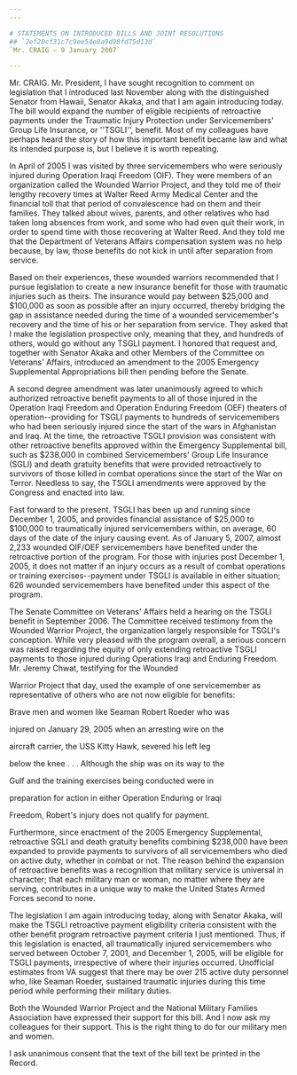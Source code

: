 ```yaml
---
---

# STATEMENTS ON INTRODUCED BILLS AND JOINT RESOLUTIONS
## `2ef20cf31c7c9ee54e8a9d98fd75d13d`
`Mr. CRAIG — 9 January 2007`

---
```



Mr. CRAIG. Mr. President, I have sought recognition to comment on 
legislation that I introduced last November along with the 
distinguished Senator from Hawaii, Senator Akaka, and that I am again 
introducing today. The bill would expand the number of eligible 
recipients of retroactive payments under the Traumatic Injury 
Protection under Servicemembers' Group Life Insurance, or ''TSGLI'', 
benefit. Most of my colleagues have perhaps heard the story of how this 
important benefit became law and what its intended purpose is, but I 
believe it is worth repeating.

In April of 2005 I was visited by three servicemembers who were 
seriously injured during Operation Iraqi Freedom (OIF). They were 
members of an organization called the Wounded Warrior Project, and they 
told me of their lengthy recovery times at Walter Reed Army Medical 
Center and the financial toll that that period of convalescence had on 
them and their families. They talked about wives, parents, and other 
relatives who had taken long absences from work, and some who had even 
quit their work, in order to spend time with those recovering at Walter 
Reed. And they told me that the Department of Veterans Affairs 
compensation system was no help because, by law, those benefits do not 
kick in until after separation from service.

Based on their experiences, these wounded warriors recommended that I 
pursue legislation to create a new insurance benefit for those with 
traumatic injuries such as theirs. The insurance would pay between 
$25,000 and $100,000 as soon as possible after an injury occurred, 
thereby bridging the gap in assistance needed during the time of a 
wounded servicemember's recovery and the time of his or her separation 
from service. They asked that I make the legislation prospective only, 
meaning that they, and hundreds of others, would go without any TSGLI 
payment. I honored that request and, together with Senator Akaka and 
other Members of the Committee on Veterans' Affairs, introduced an 
amendment to the 2005 Emergency Supplemental Appropriations bill then 
pending before the Senate.

A second degree amendment was later unanimously agreed to which 
authorized retroactive benefit payments to all of those injured in the 
Operation Iraqi Freedom and Operation Enduring Freedom (OEF) theaters 
of operation--providing for TSGLI payments to hundreds of 
servicemembers who had been seriously injured since the start of the 
wars in Afghanistan and Iraq. At the time, the retroactive TSGLI 
provision was consistent with other retroactive benefits approved 
within the Emergency Supplemental bill, such as $238,000 in combined 
Servicemembers' Group Life Insurance (SGLI) and death gratuity benefits 
that were provided retroactively to survivors of those killed in combat 
operations since the start of the War on Terror. Needless to say, the 
TSGLI amendments were approved by the Congress and enacted into law.

Fast forward to the present. TSGLI has been up and running since 
December 1, 2005, and provides financial assistance of $25,000 to 
$100,000 to traumatically injured servicemembers within, on average, 60 
days of the date of the injury causing event. As of January 5, 2007, 
almost 2,233 wounded OIF/OEF servicemembers have benefited under the 
retroactive portion of the program. For those with injuries post 
December 1, 2005, it does not matter if an injury occurs as a result of 
combat operations or training exercises--payment under TSGLI is 
available in either situation; 626 wounded servicemembers have 
benefited under this aspect of the program.

The Senate Committee on Veterans' Affairs held a hearing on the TSGLI 
benefit in September 2006. The Committee received testimony from the 
Wounded Warrior Project, the organization largely responsible for 
TSGLI's conception. While very pleased with the program overall, a 
serious concern was raised regarding the equity of only extending 
retroactive TSGLI payments to those injured during Operations Iraqi and 
Enduring Freedom. Mr. Jeremy Chwat, testifying for the Wounded


Warrior Project that day, used the example of one servicemember as 
representative of others who are not now eligible for benefits:




 Brave men and women like Seaman Robert Roeder who was 


 injured on January 29, 2005 when an arresting wire on the 


 aircraft carrier, the USS Kitty Hawk, severed his left leg 


 below the knee . . . Although the ship was on its way to the 


 Gulf and the training exercises being conducted were in 


 preparation for action in either Operation Enduring or Iraqi 


 Freedom, Robert's injury does not qualify for payment.


Furthermore, since enactment of the 2005 Emergency Supplemental, 
retroactive SGLI and death gratuity benefits combining $238,000 have 
been expanded to provide payments to survivors of all servicemembers 
who died on active duty, whether in combat or not. The reason behind 
the expansion of retroactive benefits was a recognition that military 
service is universal in character; that each military man or woman, no 
matter where they are serving, contributes in a unique way to make the 
United States Armed Forces second to none.

The legislation I am again introducing today, along with Senator 
Akaka, will make the TSGLI retroactive payment eligibility criteria 
consistent with the other benefit program retroactive payment criteria 
I just mentioned. Thus, if this legislation is enacted, all 
traumatically injured servicemembers who served between October 7, 
2001, and December 1, 2005, will be eligible for TSGLI payments, 
irrespective of where their injuries occurred. Unofficial estimates 
from VA suggest that there may be over 215 active duty personnel who, 
like Seaman Roeder, sustained traumatic injuries during this time 
period while performing their military duties.

Both the Wounded Warrior Project and the National Military Families 
Association have expressed their support for this bill. And I now ask 
my colleagues for their support. This is the right thing to do for our 
military men and women.

I ask unanimous consent that the text of the bill text be printed in 
the Record.